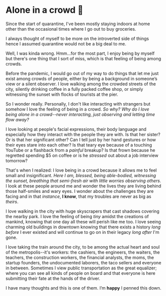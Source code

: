 # Alone in a crowd 🌆

Since the start of quarantine, I've been mostly staying indoors at home other than the occasional times where I go out to buy groceries.

I always thought of myself to be more on the introverted side of things hence I assumed quarantine would not be a big deal to me.

Well, I was kinda wrong.  Hmm...for the most part, I enjoy being by myself but there's one thing that I sort of miss, which is that feeling of being among crowds.

Before the pandemic, I would go out of my way to do things that let me just exist among crowds of people, either by being a background in someone’s view or a silent observer.  I love walking among the crowded streets of the city, silently drinking coffee in a fully packed coffee shop, or simply witnessing the sunset with flocks of tourists at the pier.

So I wonder really.  Personally, I don't like interacting with strangers but somehow I love the feeling of being in a crowd.  _So why? Why do I love being alone in a crowd--never interacting, just observing and letting time flow away?_

I love looking at people's facial expressions, their body language and especially how they interact with the people they are with.  Is that her sister? Or is that her significant other?  Can I tell just by her hand gestures or how their eyes stare into each other?  Is that teary eye because of a touching YouTube or a flashback from a _painful_ breakup?  Is that frown because he regretted spending $5 on coffee or is he _stressed_ out about a job interview tomorrow?

That's when I realized: I love being in a crowd because it allows me to feel small and insignificant.  _Here I am, blessed, being able-bodied, witnessing the sunset, breathing that semi-fresh air with little worries observing others._  I look at these people around me and wonder the lives they are living behind those half-smiles and wary eyes.  I wonder about the challenges they are facing and in that _instance_, **I know**, that my troubles are never as big as _theirs_.

I love walking in the city with huge skyscrapers that cast shadows covering the nearby park.  I love the feeling of being _tiny_ amidst the creations of mankind, knowing that one day all these will perish like me too.  I love seeing charming old buildings in downtown knowing that there exists a history _long before_ I ever existed and will continue to go on in their legacy _long after_ I'm gone.

I love taking the train around the city, to be among the actual heart and soul of the metropolis--it's workers: the cashiers, the engineers, the waiters, the teachers, the construction workers, the financial analysts, the moms, the startup founders, the undocumented laborers, the taco sellers and everyone in between.  Sometimes I view public transportation as the great equalizer; where you can see all kinds of people on board and that everyone is here submitting their fate at the hands of the driver.  

I have many thoughts and this is one of them.  I’m **happy** I penned this down.
